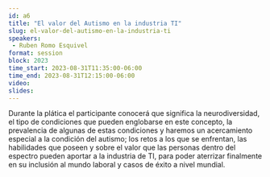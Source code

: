 ```yaml
---
id: a6
title: "El valor del Autismo en la industria TI"
slug: el-valor-del-autismo-en-la-industria-ti
speakers:
 - Ruben Romo Esquivel
format: session
block: 2023
time_start: 2023-08-31T11:35:00-06:00
time_end: 2023-08-31T12:15:00-06:00
video:
slides:
---
```


Durante la plática el participante conocerá que significa la neurodiversidad, el tipo de condiciones que pueden englobarse en este concepto, la prevalencia de algunas de estas condiciones y haremos un acercamiento especial a la condición del autismo; los retos a los que se enfrentan, las habilidades que poseen y sobre el valor que las personas dentro del espectro pueden aportar a la industria de TI, para poder aterrizar finalmente en su inclusión al mundo laboral y casos de éxito a nivel mundial.

